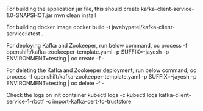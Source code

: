 For building the application jar file, this should create kafka-client-service-1.0-SNAPSHOT.jar
mvn clean install

For building docker image
docker build -t javabypatel/kafka-client-service:latest .

For deploying Kafka and Zookeeper, run below command,
oc process -f openshift/kafka-zookeeper-template.yaml -p SUFFIX=-jayesh -p ENVIRONMENT=testing | oc create -f -

For deleting the Kafka and Zookeeper deployment, run below command,
oc process -f openshift/kafka-zookeeper-template.yaml -p SUFFIX=-jayesh -p ENVIRONMENT=testing | oc delete -f -

Check the logs on init container
kubectl logs <pod-name> -c <init-container-name>
kubectl logs kafka-client-service-1-rbctf -c import-kafka-cert-to-truststore


